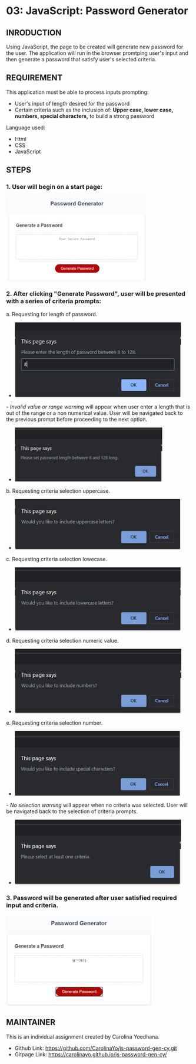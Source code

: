 # 03: JavaScript: Password Generator

## INRODUCTION 

Using JavaScript, the page to be created will generate new password for the user.  The application will run in the browser promtping user's input and then generate a password that satisfy user's selected criteria.

## REQUIREMENT

This application must be able to process inputs prompting:
* User's input of length desired for the password
* Certain criteria such as the inclusion of: **Upper case, lower case, numbers, special characters,** to build a strong password

Language used:
* Html
* CSS
* JavaScript

## STEPS

### 1. User will begin on a start page:

![Start page](/Assets/readme/startpage.PNG)

### 2. After clicking "Generate Password", user will be presented with a series of criteria prompts:

a. Requesting for length of password. 
* ![Length input](/Assets/readme/p1_length.png)

_-   Invalid value or range warning_ will appear when user enter a length that is out of the range or a non numerical value.  User will be navigated back to the previous prompt before proceeding to the next option. 
* ![Invalid input warning](/Assets/readme/invalid_warning1.png)

b. Requesting criteria selection uppercase. 
* ![Uppercase criteria](/Assets/readme/p2_uppercase.png) 

c. Requesting criteria selection lowecase. 
* ![Lowercase criteria](/Assets/readme/p3_lowercase.png) 

d. Requesting criteria selection numeric value. 
* ![Numeric criteria](/Assets/readme/p4_number.png) 

e. Requesting criteria selection number. 
* ![Special symbol criteria](/Assets/readme/p5_symbol.png)

_-  No selection warning_ will appear when no criteria was selected.  User will be navigated back to the selection of criteria prompts. 
* ![Invalid selection warning](/Assets/readme/invalid_warning2.png)

### 3. Password will be generated after user satisfied required input and criteria. 
![Generate Password](/Assets/readme/Final.PNG)

## MAINTAINER 
This is an individual assignment created by Carolina Yoedhana.
* Github Link: https://github.com/CarolinaYo/js-password-gen-cy.git
* Gitpage Link: https://carolinayo.github.io/js-password-gen-cy/

